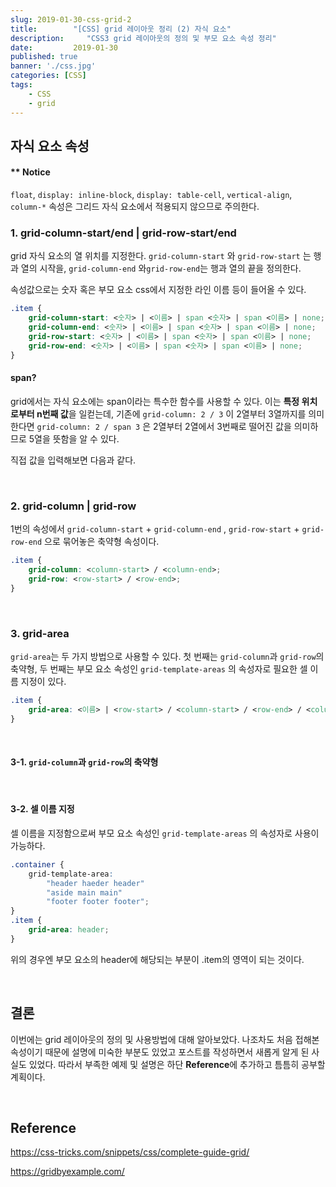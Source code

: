 ```yaml
---
slug: 2019-01-30-css-grid-2
title:        "[CSS] grid 레이아웃 정리 (2) 자식 요소"
description:     "CSS3 grid 레이아웃의 정의 및 부모 요소 속성 정리"
date:         2019-01-30
published: true
banner: './css.jpg'
categories: [CSS]
tags:
    - CSS
    - grid
---
```




## 자식 요소 속성

#### ** Notice

`float`, `display: inline-block`, `display: table-cell`, `vertical-align`, `column-*` 속성은 그리드 자식 요소에서 적용되지 않으므로 주의한다.



### 1. grid-column-start/end  |  grid-row-start/end

grid 자식 요소의 열 위치를 지정한다. `grid-column-start` 와 `grid-row-start` 는 행과 열의 시작을, `grid-column-end` 와`grid-row-end`는 행과 열의 끝을 정의한다. 

속성값으로는 숫자 혹은 부모 요소 css에서 지정한 라인 이름 등이 들어올 수 있다.

```css
.item {
    grid-column-start: <숫자> | <이름> | span <숫자> | span <이름> | none;
    grid-column-end: <숫자> | <이름> | span <숫자> | span <이름> | none;
    grid-row-start: <숫자> | <이름> | span <숫자> | span <이름> | none;
    grid-row-end: <숫자> | <이름> | span <숫자> | span <이름> | none;
}
```



#### span?

grid에서는 자식 요소에는 span이라는 특수한 함수를  사용할 수 있다. 이는 **특정 위치로부터 n번째 값**을 일컫는데, 기존에 `grid-column: 2 / 3` 이 2열부터 3열까지를 의미한다면 `grid-column: 2 / span 3` 은 2열부터 2열에서 3번째로 떨어진 값을 의미하므로 5열을 뜻함을 알 수 있다.

직접 값을 입력해보면 다음과 같다.

<script async src="//jsfiddle.net/sumim/c5bxrs4j/19/embed/html,css,result/"></script>

<br/>

### 2. grid-column  |  grid-row

1번의 속성에서  `grid-column-start` + `grid-column-end` ,  `grid-row-start` + `grid-row-end`  으로 묶어놓은 축약형 속성이다. 

```css
.item {
    grid-column: <column-start> / <column-end>;
    grid-row: <row-start> / <row-end>;
}
```

<br/>

### 3. grid-area

`grid-area`는 두 가지 방법으로 사용할 수 있다. 첫 번째는 `grid-column`과 `grid-row`의 축약형, 두 번째는 부모 요소 속성인 `grid-template-areas` 의 속성자로 필요한 셀 이름 지정이 있다.

```css
.item {
    grid-area: <이름> | <row-start> / <column-start> / <row-end> / <column-end>
}
```

<br/>

#### 3-1.  `grid-column`과 `grid-row`의 축약형

<script async src="//jsfiddle.net/sumim/c5bxrs4j/24/embed/html,css,result/"></script>

<br/>

#### 3-2. 셀 이름 지정

셀 이름을 지정함으로써 부모 요소 속성인 `grid-template-areas` 의 속성자로 사용이 가능하다.

```css
.container {
    grid-template-area: 
        "header haeder header"
        "aside main main"
        "footer footer footer";
}
.item {
    grid-area: header;
}
```

위의 경우엔 부모 요소의 header에 해당되는 부분이 .item의 영역이 되는 것이다.

<br/>

## 결론

이번에는 grid 레이아웃의 정의 및 사용방법에 대해 알아보았다. 나조차도 처음 접해본 속성이기 때문에 설명에 미숙한 부분도 있었고 포스트를 작성하면서 새롭게 알게 된 사실도 있었다. 따라서 부족한 예제 및 설명은 하단 **Reference**에 추가하고 틈틈히 공부할 계획이다.

<br/>

## Reference

https://css-tricks.com/snippets/css/complete-guide-grid/

https://gridbyexample.com/